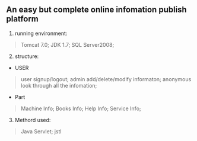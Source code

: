 ## An easy but complete online infomation publish platform

1. running environment:
> Tomcat 7.0; 
> JDK 1.7; 
> SQL Server2008;

2. structure:

* USER
> user signup/logout;
> admin add/delete/modify informaton;
> anonymous look through all the infomation;

* Part
> Machine Info;
> Books Info;
> Help Info;
> Service Info;

3. Methord used:
> Java Servlet; jstl
